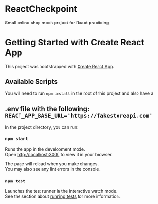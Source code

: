 # ReactCheckpoint

Small online shop mock project for React practicing

# Getting Started with Create React App

This project was bootstrapped with [Create React App](https://github.com/facebook/create-react-app).

## Available Scripts

You will need to run `npm install` in the root of this project and also have a

## .env file with the following: `REACT_APP_BASE_URL='https://fakestoreapi.com'`

In the project directory, you can run:

### `npm start`

Runs the app in the development mode.\
Open [http://localhost:3000](http://localhost:3000) to view it in your browser.

The page will reload when you make changes.\
You may also see any lint errors in the console.

### `npm test`

Launches the test runner in the interactive watch mode.\
See the section about [running tests](https://facebook.github.io/create-react-app/docs/running-tests) for more information.
